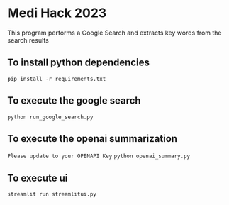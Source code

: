 # Medi Hack 2023
This program performs a Google Search and extracts key words from the search results

## To install python dependencies
 `pip install -r requirements.txt`

 ## To execute the google search
  `python run_google_search.py`

## To execute the openai summarization
  `Please update to your OPENAPI Key`
  `python openai_summary.py`

## To execute ui
  `streamlit run streamlitui.py`